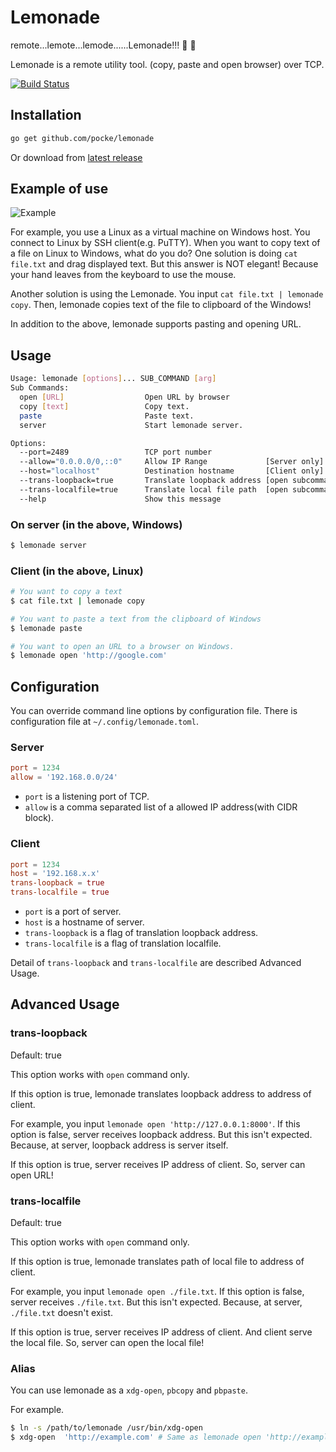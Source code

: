 Lemonade
========

remote...lemote...lemode......Lemonade!!! :lemon: :lemon:

Lemonade is a remote utility tool.
(copy, paste and open browser) over TCP.

[![Build Status](https://travis-ci.org/pocke/lemonade.svg?branch=master)](https://travis-ci.org/pocke/lemonade)

Installation
------------

```sh
go get github.com/pocke/lemonade
```

Or download from [latest release](https://github.com/pocke/lemonade/releases/latest)


Example of use
----------------

![Example](http://f.st-hatena.com/images/fotolife/P/Pocke/20150823/20150823173041.gif)

For example, you use a Linux as a virtual machine on Windows host.
You connect to Linux by SSH client(e.g. PuTTY).
When you want to copy text of a file on Linux to Windows, what do you do?
One solution is doing `cat file.txt` and drag displayed text.
But this answer is NOT elegant! Because your hand leaves from the keyboard to use the mouse.

Another solution is using the Lemonade.
You input `cat file.txt | lemonade copy`. Then, lemonade copies text of the file to clipboard of the Windows!

In addition to the above, lemonade supports pasting and opening URL.


Usage
--------

```sh
Usage: lemonade [options]... SUB_COMMAND [arg]
Sub Commands:
  open [URL]                  Open URL by browser
  copy [text]                 Copy text.
  paste                       Paste text.
  server                      Start lemonade server.

Options:
  --port=2489                 TCP port number
  --allow="0.0.0.0/0,::0"     Allow IP Range             [Server only]
  --host="localhost"          Destination hostname       [Client only]
  --trans-loopback=true       Translate loopback address [open subcommand only]
  --trans-localfile=true      Translate local file path  [open subcommand only]
  --help                      Show this message
```


### On server (in the above, Windows)

```sh
$ lemonade server
```


### Client (in the above, Linux)


```sh
# You want to copy a text
$ cat file.txt | lemonade copy

# You want to paste a text from the clipboard of Windows
$ lemonade paste

# You want to open an URL to a browser on Windows.
$ lemonade open 'http://google.com'
```


Configuration
---------------

You can override command line options by configuration file.
There is configuration file at `~/.config/lemonade.toml`.

### Server

```toml
port = 1234
allow = '192.168.0.0/24'
```

- `port` is a listening port of TCP.
- `allow` is a comma separated list of a allowed IP address(with CIDR block).


### Client

```toml
port = 1234
host = '192.168.x.x'
trans-loopback = true
trans-localfile = true
```

- `port` is a port of server.
- `host` is a hostname of server.
- `trans-loopback` is a flag of translation loopback address.
- `trans-localfile` is a flag of translation localfile.

Detail of `trans-loopback` and `trans-localfile` are described Advanced Usage.


Advanced Usage
-----------------


### trans-loopback

Default: true

This option works with `open` command only.

If this option is true, lemonade translates loopback address to address of client.

For example, you input `lemonade open 'http://127.0.0.1:8000'`.
If this option is false, server receives loopback address.
But this isn't expected.
Because, at server, loopback address is server itself.

If this option is true, server receives IP address of client.
So, server can open URL!


### trans-localfile

Default: true

This option works with `open` command only.

If this option is true, lemonade translates path of local file to address of client.

For example, you input `lemonade open ./file.txt`.
If this option is false, server receives `./file.txt`.
But this isn't expected.
Because, at server, `./file.txt` doesn't exist.

If this option is true, server receives IP address of client. And client serve the local file.
So, server can open the local file!



### Alias

You can use lemonade as a `xdg-open`, `pbcopy` and `pbpaste`.


For example.

```sh
$ ln -s /path/to/lemonade /usr/bin/xdg-open
$ xdg-open  'http://example.com' # Same as lemonade open 'http://example.com'
```
